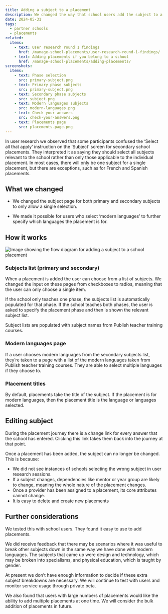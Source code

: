 ```yaml
---
title: Adding a subject to a placement
description: We changed the way that school users add the subject to a placement.
date: 2024-05-31
tags:
  - partner schools
  - placements
related:
  items:
    - text: User research round 1 findings
      href: /manage-school-placements/user-research-round-1-findings/
    - text: Adding placements if you belong to a school
      href: /manage-school-placements/adding-placements/
screenshots:
  items:
    - text: Phase selection
      src: primary-subject.png
    - text: Primary phase subjects
      src: primary-subject.png
    - text: Secondary phase subjects
      src: subject.png
    - text: Modern languages subjects
      src: modern-languages.png
    - text: Check your answers
      src: check-your-answers.png
    - text: Placements page
      src: placements-page.png
---
```


In user research we observed that some participants confused the ‘Select all that apply’ instruction on the ‘Subject’ screen for secondary school placements. They interpreted it as saying they should select all subjects relevant to the school rather than only those applicable to the individual placement. In most cases, there will only be one subject for a single placement, but there are exceptions, such as for French and Spanish placements.

## What we changed

- We changed the subject page for both primary and secondary subjects to only allow a single selection.

- We made it possible for users who select ‘modern languages’ to further specify which languages the placement is for.

## How it works

![Image showing the flow diagram for adding a subject to a school placement](add-placement-flow.png 'Add a placement flow')

### Subjects list (primary and secondary)

When a placement is added the user can choose from a list of subjects. We changed the input on these pages from checkboxes to radios, meaning that the user can only choose a single item.

If the school only teaches one phase, the subjects list is automatically populated for that phase. If the school teaches both phases, the user is asked to specify the placement phase and then is shown the relevant subject list.

Subject lists are populated with subject names from Publish teacher training courses.

### Modern languages page

If a user chooses modern languages from the secondary subjects list, they’re taken to a page with a list of the modern languages taken from Publish teacher training courses. They are able to select multiple languages if they choose to.

### Placement titles

By default, placements take the title of the subject. If the placement is for modern languages, then the placement title is the language or languages selected.

## Editing subject

During the placement journey there is a change link for every answer that the school has entered. Clicking this link takes them back into the journey at that point.

Once a placement has been added, the subject can no longer be changed. This is because:

- We did not see instances of schools selecting the wrong subject in user research sessions.
- If a subject changes, dependencies like mentor or year group are likely to change, meaning the whole nature of the placement changes.
- Once a provider has been assigned to a placement, its core attributes cannot change.
- It is easy to delete and create new placements

## Further considerations

We tested this with school users. They found it easy to use to add placements.

We did receive feedback that there may be scenarios where it was useful to break other subjects down in the same way we have done with modern languages. The subjects that came up were design and technology, which may be broken into specialisms, and physical education, which is taught by gender.

At present we don’t have enough information to decide if these extra subject breakdowns are necessary. We will continue to test with users and monitor service usage through private beta.

We also found that users with large numbers of placements would like the ability to add multiple placements at one time. We will consider the bulk addition of placements in future.
